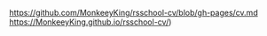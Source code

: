 https://github.com/MonkeeyKing/rsschool-cv/blob/gh-pages/cv.md
https://MonkeeyKing.github.io/rsschool-cv/)
